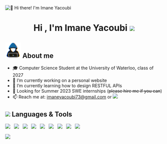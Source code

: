 <img src="https://cutewallpaper.org/cdn-cgi/mirage/dd19f2d06ebc24f541f142b37b4289ffa7de722a7607e39984c5c6dd4ce8defd/1280/21/pixel-art-background-gif/Anime-Background-Gif-Aesthetic-City-Elkgrovesescom.gif" alt="👋 Hi there! I'm Imane Yacoubi" title="👋 Hi there! I'm Imane Yacoubi"/>


<h1 align="center"><b>Hi , I'm Imane Yacoubi </b><img src="https://media.giphy.com/media/hvRJCLFzcasrR4ia7z/giphy.gif" width="35"></h1>


## <picture><img src = "https://github.com/0xAbdulKhalid/0xAbdulKhalid/raw/main/assets/mdImages/about_me.gif" width = 50px></picture> **About me**
* 🎓  Computer Science Student at the University of Waterloo, class of 2027
* 🔭 I’m currently working on a personal website
* 🌱 I’m currently learning how to design RESTFUL APIs
* 🤝 Looking for Summer 2023 SWE internships (~~please hire me if you can~~)
* 📫 Reach me at:  imaneyacoubi73@gmail.com or <img height=20 src="https://cdn.jsdelivr.net/gh/devicons/devicon/icons/linkedin/linkedin-original.svg"/>


## <img src="https://media2.giphy.com/media/QssGEmpkyEOhBCb7e1/giphy.gif?cid=ecf05e47a0n3gi1bfqntqmob8g9aid1oyj2wr3ds3mg700bl&rid=giphy.gif" width ="25"><b>  Languages & Tools</b>

<img height=40 src="https://cdn.jsdelivr.net/gh/devicons/devicon/icons/c/c-original.svg" /> &nbsp;       <img height=40 src="https://cdn.jsdelivr.net/gh/devicons/devicon/icons/python/python-original.svg" />  &nbsp; <img height=40 src="https://cdn.jsdelivr.net/gh/devicons/devicon/icons/html5/html5-original.svg" />  &nbsp; <img height=40 src="https://cdn.jsdelivr.net/gh/devicons/devicon/icons/css3/css3-original.svg" />  &nbsp; <img height=40 src="https://cdn.jsdelivr.net/gh/devicons/devicon/icons/javascript/javascript-original.svg" />   &nbsp;  <img height=40 src="https://cdn.jsdelivr.net/gh/devicons/devicon/icons/git/git-plain.svg"/>  &nbsp; <img height=40 src="https://cdn.jsdelivr.net/gh/devicons/devicon/icons/github/github-original.svg"/>  &nbsp;  <img height=40 src="https://cdn.jsdelivr.net/gh/devicons/devicon/icons/bash/bash-original.svg" />
 &nbsp; <img height=40 src="https://cdn.jsdelivr.net/gh/devicons/devicon/icons/canva/canva-original.svg"/>
 
 <img src="https://github-readme-stats.vercel.app/api/top-langs?username=enamiya&layout=compact"/>	
 
<!--  <img src="https://user-images.githubusercontent.com/73097560/115834477-dbab4500-a447-11eb-908a-139a6edaec5c.gif"> -->

          
          

          



